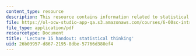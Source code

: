 ```yaml
---
content_type: resource
description: This resource contains information related to statistical thinking.
file: https://ol-ocw-studio-app-qa.s3.amazonaws.com/courses/6-00sc-introduction-to-computer-science-and-programming-spring-2011/26b03957d86721958dbe57766d380ef4_MIT6_00SCS11_lec15.pdf
file_type: application/pdf
resourcetype: Document
title: 'Lecture 15 handout: statistical thinking'
uid: 26b03957-d867-2195-8dbe-57766d380ef4
---
```

